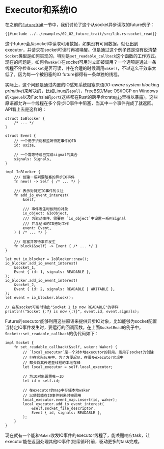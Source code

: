 # Executor和系统IO

在之前的[`Future`trait][The `Future` Trait]一节中，我们讨论了这个从socket异步读取的future例子：

```rust,ignore
{{#include ../../examples/02_02_future_trait/src/lib.rs:socket_read}}
```

这个future会从socket中读取可用数据，如果没有可用数据，就让出到executor，并请求在socket可读时再被唤醒。但是通过这个例子还是没有说清楚`Socket`类型是如何实现的，特别是`set_readable_callback`这个函数的工作方式。现在的问题是，如何令`wake()`在socket可用时立即被调用？一个选项是通过一条线程不停检查`socket`是否可读，并在合适的时候调用`wake()`，不过这么干效率太低了，因为每一个被阻塞的IO future都得有一条单独的线程。

实际上，这个问题是通过内置的IO感知系统阻塞原语(_IO-aware system blocking primitive_)来解决的，比如Linux的`epoll`，FreeBSD/Mac OS/IOCP on Windows的`kqueue`以及Fuchsia的`port`(这些都在Rust的跨平台crate[`mio`]里得以暴露)。这些原语都允许一个线程在多个异步IO事件中阻塞，当其中一个事件完成了就返回。API看上去是这样的：

```rust,ignore
struct IoBlocker {
    /* ... */
}

struct Event {
    // 一个用于识别和监听特定事件的ID
    id: usize,

    // 一个需等待或已完成signal的集合
    signals: Signals,
}

impl IoBlocker {
    /// 创建一系列要阻塞的异步IO事件
    fn new() -> Self { /* ... */ }

    /// 表示对特定IO事件的关注
    fn add_io_event_interest(
        &self,

        /// 事件发生时依附的对象
        io_object: &IoObject,
		/// 为驱动事件，需要在 `io_object`中设置一系列signal
		/// 并与给出的ID搭配工作
        event: Event,
    ) { /* ... */ }

    /// 阻塞并等待事件发生
    fn block(&self) -> Event { /* ... */ }
}

let mut io_blocker = IoBlocker::new();
io_blocker.add_io_event_interest(
    &socket_1,
    Event { id: 1, signals: READABLE },
);
io_blocker.add_io_event_interest(
    &socket_2,
    Event { id: 2, signals: READABLE | WRITABLE },
);
let event = io_blocker.block();

// 在某socket可用时输出"Socket 1 is now READABLE"的字样
println!("Socket {:?} is now {:?}", event.id, event.signals);
```

Future的executor能够利用这些原语来提供异步IO对象，比如能够为socket配置当特定IO事件发生时，要运行的回调函数。在上面`SocketRead`的例子中，`Socket::set_readable_callback`的伪代码如下：

```rust,ignore
impl Socket {
    fn set_readable_callback(&self, waker: Waker) {
    	// `local_executor`是一个对本地executor的引用，能用于socket的创建
    	// 但在实际应用中，为了方便起见，在很多executor实现中
    	// 都会将其传递至线程的本地存储
        let local_executor = self.local_executor;

        // 为IO对象设置唯一ID
        let id = self.id;
        
		// 在executor的map中存储本地waker
		// 以使其能在IO事件到来时被调用
        local_executor.event_map.insert(id, waker);
        local_executor.add_io_event_interest(
            &self.socket_file_descriptor,
            Event { id, signals: READABLE },
        );
    }
}
```

现在就有一个能和`Waker`收发IO事件的executor线程了，能唤醒响应task，让executor能在返回处理其他IO事件(继续循环)前，驱动更多的task完成。

[The `Future` Trait]: ./02_future.md
[`mio`]: https://github.com/tokio-rs/mio
